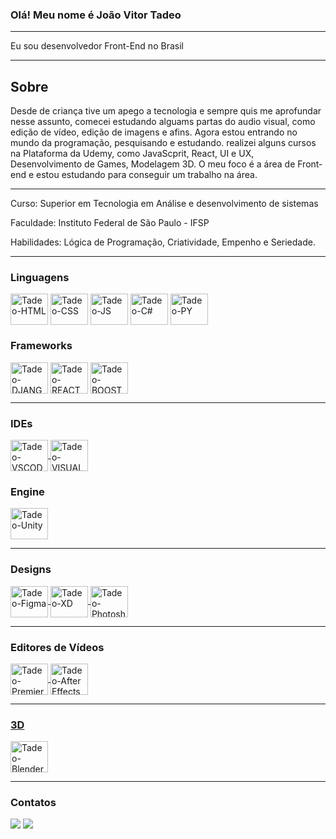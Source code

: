 ### Olá! Meu nome é João Vitor Tadeo
***
Eu sou desenvolvedor Front-End no Brasil
***
## Sobre
Desde de criança tive um apego a tecnologia e sempre quis me aprofundar nesse assunto, comecei estudando alguams partas do audio visual, como edição de vídeo, edição de imagens e afins.
Agora estou entrando no mundo da programação, pesquisando e estudando. realizei alguns cursos na Plataforma da Udemy, como JavaScprit, React, UI e UX, Desenvolvimento de Games, Modelagem 3D.
O meu foco é a área de Front-end e estou estudando para conseguir um trabalho na área.
***
Curso: Superior em Tecnologia em Análise e desenvolvimento de sistemas

Faculdade: Instituto Federal de São Paulo - IFSP

Habilidades: Lógica de Programação, Criatividade, Empenho e Seriedade.
***
### Linguagens
<div style="display: inline_block">
  <img align="center" alt="Tadeo-HTML" height="50" width="60" src="https://cdn.jsdelivr.net/gh/devicons/devicon/icons/html5/html5-original.svg">
  <img align="center" alt="Tadeo-CSS" height="50" width="60" src="https://cdn.jsdelivr.net/gh/devicons/devicon/icons/css3/css3-original.svg">
  <img align="center" alt="Tadeo-JS" height="50" width="60" src="https://cdn.jsdelivr.net/gh/devicons/devicon/icons/javascript/javascript-original.svg">
  <img align="center" alt="Tadeo-C#" height="50" width="60" src="https://cdn.jsdelivr.net/gh/devicons/devicon/icons/csharp/csharp-original.svg" >
  <img align="center" alt="Tadeo-PY" height="50" width="60" src="https://cdn.jsdelivr.net/gh/devicons/devicon/icons/python/python-original.svg" >  
</div>

### Frameworks
<div style="display: inline_block">
  <img align="center" alt="Tadeo-DJANGO" height="50" width="60" src="https://cdn.jsdelivr.net/gh/devicons/devicon/icons/django/django-plain.svg" >
  <img align="center" alt="Tadeo-REACT" height="50" width="60" src="https://cdn.jsdelivr.net/gh/devicons/devicon/icons/react/react-original.svg" >
  <img align="center" alt="Tadeo-BOOSTRAP" height="50" width="60" src="https://cdn.jsdelivr.net/gh/devicons/devicon/icons/bootstrap/bootstrap-original.svg" >
</div>

***
### IDEs
<div style="display: inline_block">
  <a href='https://code.visualstudio.com/' target="_blank">
    <img align="center" alt="Tadeo-VSCODE" height="50" width="60" src="https://cdn.jsdelivr.net/gh/devicons/devicon/icons/vscode/vscode-original.svg" >
  </a>
  <img align="center" alt="Tadeo-VISUALSTUDIO" height="50" width="60" src="https://cdn.jsdelivr.net/gh/devicons/devicon/icons/visualstudio/visualstudio-plain.svg" >  
</div>

### Engine
<div style="display: inline_block">
  <a href='https://unity.com/pt' target="_blank">
    <img align="center" alt="Tadeo-Unity" height="50" width="60" src="https://cdn.jsdelivr.net/gh/devicons/devicon/icons/unity/unity-original.svg" >
  </a>
</div>

***
### Designs
<div style="display: inline_block">
  <a href='https://www.figma.com/' target="_blank">
    <img align="center" alt="Tadeo-Figma" height="50" width="60" src="https://cdn.jsdelivr.net/gh/devicons/devicon/icons/figma/figma-original.svg" >
  </a>
  <a href='https://www.adobe.com/' target="_blank">
    <img align="center" alt="Tadeo-XD" height="50" width="60" src="https://cdn.jsdelivr.net/gh/devicons/devicon/icons/xd/xd-plain.svg" >
  </a>
    <a href='https://www.adobe.com/' target="_blank">
    <img align="center" alt="Tadeo-Photoshop" height="50" width="60" src="https://cdn.jsdelivr.net/gh/devicons/devicon/icons/photoshop/photoshop-plain.svg">
  </a>
</div>

***  
### Editores de Vídeos
<div style="display: inline_block">
  <a href='https://www.adobe.com/' target="_blank">
    <img align="center" alt="Tadeo-Premiere" height="50" width="60" src="https://cdn.jsdelivr.net/gh/devicons/devicon/icons/premierepro/premierepro-original.svg" >
  </a>
  <a href='https://www.adobe.com/' target="_blank">
    <img align="center" alt="Tadeo-After Effects" height="50" width="60" src="https://cdn.jsdelivr.net/gh/devicons/devicon/icons/aftereffects/aftereffects-original.svg" >
</div>
 
***
### 3D

<div style="display: inline_block">
  <a href='https://www.blender.org/' target="_blank">
    <img align="center" alt="Tadeo-Blender" height="50" width="60" src="https://cdn.jsdelivr.net/gh/devicons/devicon/icons/blender/blender-original.svg">
  </a>
</div>

***

### Contatos
<div style="display: inline_block">
  <a href = "mailto:joao.tadeov@gmail.com"><img src="https://img.shields.io/badge/-Gmail-%23333?style=for-the-badge&logo=gmail&logoColor=white" target="_blank"></a>
  <a href="www.linkedin.com/in/joao-vitor-tadeo/" target="_blank"><img src="https://img.shields.io/badge/-LinkedIn-%230077B5?style=for-the-badge&logo=linkedin&logoColor=white" target="_blank"></a> 
</div>
